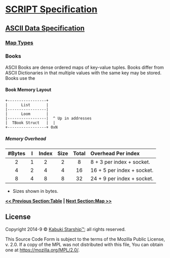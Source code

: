 # [SCRIPT Specification](../../readme.md)

## [ASCII Data Specification](../readme.md)

### [Map Types](./readme.md)

### Books

ASCII Books are dense ordered maps of key-value tuples. Books differ from ASCII Dictionaries in that multiple values with the same key may be stored. Books use the

#### Book Memory Layout

```AsciiArt
+-----------------+
|      List       |
|-----------------|
|      Loom       |
|-----------------|  ^ Up in addresses
|  TBook Struct   |  |
+-----------------+ 0xN
```

##### Memory Overhead

| #Bytes | I | Index | Size | Total |    Overhead Per index     |
|:------:|:-:|:-----:|:----:|:-----:|:--------------------------|
|    2   | 1 |   2   |   2  |   8   |  8 + 3 per index + socket.|
|    4   | 2 |   4   |   4  |   16  | 16 + 5 per index + socket.|
|    8   | 4 |   8   |   8  |   32  | 24 + 9 per index + socket.|

* Sizes shown in bytes.

**[<< Previous Section:Table](table.md) | [Next Section:Map >>](map.md)**

## License

Copyright 2014-9 © [Kabuki Starship™](https://kabukistarship.com); all rights reserved.

This Source Code Form is subject to the terms of the Mozilla Public License, v. 2.0. If a copy of the MPL was not distributed with this file, You can obtain one at <https://mozilla.org/MPL/2.0/>.
